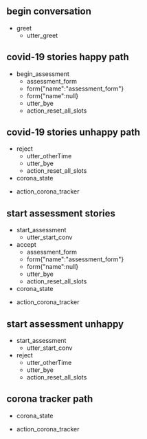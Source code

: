 ## begin conversation
* greet
  - utter_greet
  <!-- - utter_menu -->

<!-- ## combined begin with url
* greet
    - utter_greet
    - utter_menu
* begin_lead
    - utter_lead_q1
    - lead_form_p1
    - form{"name": "lead_form_p1"}
    - form{"name": null}
* accept
    - lead_form_p2
    - form{"name": "lead_form_p2"}
    - form{"name": null}
    - lead_form_p3
    - form{"name": "lead_form_p3"}
    - form{"name": null}
    - utter_lead_q3
    - utter_lead_q4
    - utter_lead_q5

## combined begin without url
* greet
    - utter_greet
    - utter_menu
* begin_lead
    - utter_lead_q1
    - lead_form_p1
    - form{"name": "lead_form_p1"}
    - form{"name": null}
* reject
    - lead_form_p3
    - form{"name": "lead_form_p3"}
    - form{"name": null}
    - utter_lead_q3
    - utter_lead_q4
    - utter_lead_q5 -->

## covid-19 stories happy path
* begin_assessment
    - assessment_form
    - form{"name":"assessment_form"}
    - form{"name":null}
    - utter_bye
    - action_reset_all_slots

## covid-19 stories unhappy path
* reject
    - utter_otherTime
    - utter_bye
    - action_reset_all_slots
* corona_state
 - action_corona_tracker

## start assessment stories
* start_assessment
    - utter_start_conv
* accept
    - assessment_form
    - form{"name":"assessment_form"}
    - form{"name":null}
    - utter_bye
    - action_reset_all_slots
* corona_state
 - action_corona_tracker

## start assessment unhappy
* start_assessment
    - utter_start_conv
* reject
    - utter_otherTime
    - utter_bye
    - action_reset_all_slots
## corona tracker path
* corona_state
 - action_corona_tracker